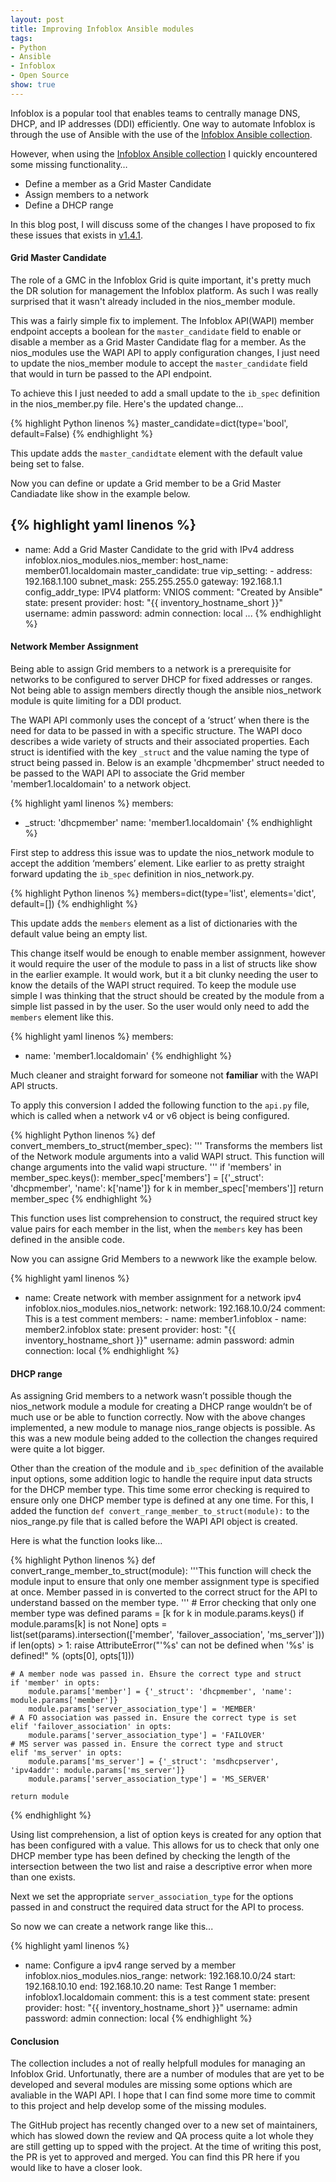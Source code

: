 ```yaml
---
layout: post
title: Improving Infoblox Ansible modules
tags:
- Python
- Ansible
- Infoblox
- Open Source
show: true
---
```


Infoblox is a popular tool that enables teams to centrally manage DNS, DHCP, and IP addresses (DDI) efficiently. One way to automate Infoblox is through the use of Ansible with the use of the [Infoblox Ansible collection](https://galaxy.ansible.com/infoblox/nios_modules).

However, when using the [Infoblox Ansible collection](https://galaxy.ansible.com/infoblox/nios_modules) I quickly encountered some missing functionality…

- Define a member as a Grid Master Candidate
- Assign members to a network
- Define a DHCP range

In this blog post, I will discuss some of the changes I have proposed to fix these issues that exists in [v1.4.1](https://galaxy.ansible.com/infoblox/nios_modules).


<!--more-->

#### Grid Master Candidate

The role of a GMC in the Infoblox Grid is quite important, it's pretty much the DR solution for management the Infoblox platform. As such I was really surprised that it wasn't already included in the nios_member module.

This was a fairly simple fix to implement. The Infoblox API(WAPI) member endpoint accepts a boolean for the ```master_candidate``` field to enable or disable a member as a Grid Master Candidate flag for a member. As the nios_modules use the WAPI API to apply configuration changes, I just need to update the nios_member module to accept the ```master_candidate``` field that would in turn be passed to the API endpoint.

To achieve this I just needed to add a small update to the ```ib_spec``` definition in the nios_member.py file. Here's the updated change...

{% highlight Python linenos %}
master_candidate=dict(type='bool', default=False)
{% endhighlight %}

This update adds the ```master_candidtate``` element with the default value being set to false.

Now you can define or update a Grid member to be a Grid Master Candiadate like show in the example below.

{% highlight yaml linenos %}
---
- name: Add a Grid Master Candidate to the grid with IPv4 address
  infoblox.nios_modules.nios_member:
    host_name: member01.localdomain
    master_candidate: true
    vip_setting:
      - address: 192.168.1.100
        subnet_mask: 255.255.255.0
        gateway: 192.168.1.1
    config_addr_type: IPV4
    platform: VNIOS
    comment: "Created by Ansible"
    state: present
    provider:
      host: "{{ inventory_hostname_short }}"
      username: admin
      password: admin
  connection: local
...
{% endhighlight %}

#### Network Member Assignment

Being able to assign Grid members to a network is a prerequisite for networks to be configured to server DHCP for fixed addresses or ranges. Not being able to assign members directly though the ansible nios_network module is quite limiting for a DDI product.

The WAPI API commonly uses the concept of a ‘struct’ when there is the need for data to be passed in with a specific structure. The WAPI doco describes a wide variety of structs and their associated properties. Each struct is identified with the key ```_struct``` and the value naming the type of struct being passed in.  Below is an example 'dhcpmember' struct needed to be passed to the WAPI API to associate the Grid member 'member1.localdomain' to a network object.

{% highlight yaml linenos %}
members:
  - _struct: 'dhcpmember'
    name: 'member1.localdomain'
{% endhighlight %}

First step to address this issue was to update the nios_network module to accept the addition ‘members’ element. Like earlier to as pretty straight forward updating the ```ib_spec``` definition in nios_network.py.

{% highlight Python linenos %}
members=dict(type='list', elements='dict', default=[])
{% endhighlight %}

This update adds the ```members``` element as a list of dictionaries with the default value being an empty list.

This change itself would be enough to enable member assignment, however it would require the user of the module to pass in a list of structs like show in the earlier example. It would work, but it a bit clunky needing the user to know the details of the WAPI struct required. To keep the module use simple I was thinking that the struct should be created by the module from a simple list passed in by the user. So the user would only need  to add the ```members``` element like this.

{% highlight yaml linenos %}
members:
  - name: 'member1.localdomain'
{% endhighlight %}

Much cleaner and straight forward for someone not **familiar** with the WAPI API structs.

To apply this conversion I added the following function to the ```api.py``` file, which is called when a network v4 or v6 object is being configured.

{% highlight Python linenos %}
def convert_members_to_struct(member_spec):
    ''' Transforms the members list of the Network module arguments into a
    valid WAPI struct. This function will change arguments into the valid
    wapi structure.
    '''
    if 'members' in member_spec.keys():
        member_spec['members'] = [{'_struct': 'dhcpmember', 'name': k['name']} for k in member_spec['members']]
    return member_spec
{% endhighlight %}

This function uses list comprehension to construct, the required struct key value pairs for each member in the list, when the ```members``` key has been defined in the ansible code.

Now you can assigne Grid Members to a newwork like the example below.

{% highlight yaml linenos %}
- name: Create network with member assignment for a network ipv4
  infoblox.nios_modules.nios_network:
    network: 192.168.10.0/24
    comment: This is a test comment
    members:
      - name: member1.infoblox
      - name: member2.infoblox
    state: present
    provider:
      host: "{{ inventory_hostname_short }}"
      username: admin
      password: admin
  connection: local
{% endhighlight %}


#### DHCP range

As assigning Grid members to a network wasn’t possible though the nios_network module a module for creating a DHCP range wouldn’t be of much use or be able to function correctly. Now with the above changes implemented, a new module to manage nios_range objects is possible. As this was a new module being added to the collection the changes required were quite a lot bigger.

Other than the creation of the module and ```ib_spec```  definition of the available input options, some addition logic to handle the require input data structs for the DHCP member type. This time some error checking is required to ensure only one DHCP member type is defined at any one time. For this, I added  the function `def convert_range_member_to_struct(module):` to the nios_range.py file that is called before the WAPI API object is created.

Here is what the function looks like…


{% highlight Python linenos %}
def convert_range_member_to_struct(module):
    '''This function will check the module input to ensure that only one member assignment type is specified at once.
    Member passed in is converted to the correct struct for the API to understand bassed on the member type.
    '''
    # Error checking that only one member type was defined
    params = [k for k in module.params.keys() if module.params[k] is not None]
    opts = list(set(params).intersection(['member', 'failover_association', 'ms_server']))
    if len(opts) > 1:
        raise AttributeError("'%s' can not be defined when '%s' is defined!" % (opts[0], opts[1]))

    # A member node was passed in. Ehsure the correct type and struct
    if 'member' in opts:
        module.params['member'] = {'_struct': 'dhcpmember', 'name': module.params['member']}
        module.params['server_association_type'] = 'MEMBER'
    # A FO association was passed in. Ensure the correct type is set
    elif 'failover_association' in opts:
        module.params['server_association_type'] = 'FAILOVER'
    # MS server was passed in. Ensure the correct type and struct
    elif 'ms_server' in opts:
        module.params['ms_server'] = {'_struct': 'msdhcpserver', 'ipv4addr': module.params['ms_server']}
        module.params['server_association_type'] = 'MS_SERVER'

    return module
{% endhighlight %}

Using list comprehension, a list of option keys is created for any option that has been configured with a value. This allows for us to check that only one DHCP member type has been defined by checking the length of the intersection between the two list and raise a descriptive error when more than one exists.

Next we set the appropriate ```server_association_type``` for the options passed in and construct the required data struct for the API to process.

So now we can create a network range like this...

{% highlight yaml linenos %}
- name: Configure a ipv4 range served by a member
  infoblox.nios_modules.nios_range:
    network: 192.168.10.0/24
    start: 192.168.10.10
    end: 192.168.10.20
    name: Test Range 1
    member: infoblox1.localdomain
    comment: this is a test comment
    state: present
    provider:
      host: "{{ inventory_hostname_short }}"
      username: admin
      password: admin
  connection: local
{% endhighlight %}

#### Conclusion

The collection includes a not of really helpfull modules for managing an Infoblox Grid. Unfortunatly, there are a number of modules that are yet to be developed and several modules are missing some options which are avaliable in the WAPI API. I hope that I can find some more time to commit to this project and help develop some of the missing modules. 

The GitHub project has recently changed over to a new set of maintainers, which has slowed down the review and QA process quite a lot whole they are still getting up to spped with the project. At the time of writing this post, the PR is yet to approved and merged. You can find this PR here if you would like to have a closer look.